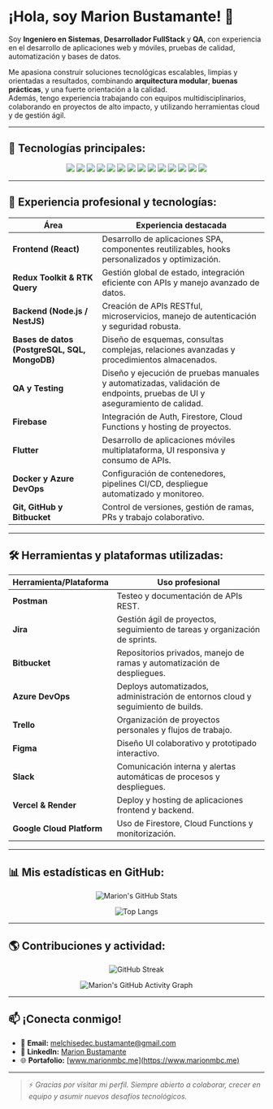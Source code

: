 # ¡Hola, soy Marion Bustamante! 👋

Soy **Ingeniero en Sistemas**, **Desarrollador FullStack** y **QA**, con experiencia en el desarrollo de aplicaciones web y móviles, pruebas de calidad, automatización y bases de datos.  

Me apasiona construir soluciones tecnológicas escalables, limpias y orientadas a resultados, combinando **arquitectura modular**, **buenas prácticas**, y una fuerte orientación a la calidad.  
Además, tengo experiencia trabajando con equipos multidisciplinarios, colaborando en proyectos de alto impacto, y utilizando herramientas cloud y de gestión ágil.

---

## 🚀 Tecnologías principales:
<div align="center">
  
  <img src="https://img.shields.io/badge/-React-61DAFB?logo=react&logoColor=white" />
  <img src="https://img.shields.io/badge/-Redux%20Toolkit-764ABC?logo=redux&logoColor=white" />
  <img src="https://img.shields.io/badge/-Node.js-339933?logo=node.js&logoColor=white" />
  <img src="https://img.shields.io/badge/-NestJS-E0234E?logo=nestjs&logoColor=white" />
  <img src="https://img.shields.io/badge/-Express.js-000000?logo=express&logoColor=white" />
  <img src="https://img.shields.io/badge/-PostgreSQL-336791?logo=postgresql&logoColor=white" />
  <img src="https://img.shields.io/badge/-MongoDB-47A248?logo=mongodb&logoColor=white" />
  <img src="https://img.shields.io/badge/-SQL-4479A1?logo=mysql&logoColor=white" />
  <img src="https://img.shields.io/badge/-Firebase-FFCA28?logo=firebase&logoColor=white" />
  <img src="https://img.shields.io/badge/-Flutter-02569B?logo=flutter&logoColor=white" />
  <img src="https://img.shields.io/badge/-Docker-2496ED?logo=docker&logoColor=white" />
  <img src="https://img.shields.io/badge/-Azure-0089D6?logo=microsoftazure&logoColor=white" />
  <img src="https://img.shields.io/badge/-Git-F05032?logo=git&logoColor=white" />
  <img src="https://img.shields.io/badge/-GitHub-181717?logo=github&logoColor=white" />
</div>

---

## 💼 Experiencia profesional y tecnologías:

| Área                         | Experiencia destacada                                                                 |
|------------------------------|---------------------------------------------------------------------------------------|
| **Frontend (React)**         | Desarrollo de aplicaciones SPA, componentes reutilizables, hooks personalizados y optimización. |
| **Redux Toolkit & RTK Query**| Gestión global de estado, integración eficiente con APIs y manejo avanzado de datos.   |
| **Backend (Node.js / NestJS)**| Creación de APIs RESTful, microservicios, manejo de autenticación y seguridad robusta. |
| **Bases de datos (PostgreSQL, SQL, MongoDB)** | Diseño de esquemas, consultas complejas, relaciones avanzadas y procedimientos almacenados. |
| **QA y Testing**             | Diseño y ejecución de pruebas manuales y automatizadas, validación de endpoints, pruebas de UI y aseguramiento de calidad. |
| **Firebase**                 | Integración de Auth, Firestore, Cloud Functions y hosting de proyectos.               |
| **Flutter**                  | Desarrollo de aplicaciones móviles multiplataforma, UI responsiva y consumo de APIs.  |
| **Docker y Azure DevOps**    | Configuración de contenedores, pipelines CI/CD, despliegue automatizado y monitoreo.  |
| **Git, GitHub y Bitbucket**  | Control de versiones, gestión de ramas, PRs y trabajo colaborativo.                  |

---

## 🛠️ Herramientas y plataformas utilizadas:

| Herramienta/Plataforma   | Uso profesional                                                                 |
|--------------------------|---------------------------------------------------------------------------------|
| **Postman**              | Testeo y documentación de APIs REST.                                            |
| **Jira**                 | Gestión ágil de proyectos, seguimiento de tareas y organización de sprints.     |
| **Bitbucket**            | Repositorios privados, manejo de ramas y automatización de despliegues.         |
| **Azure DevOps**         | Deploys automatizados, administración de entornos cloud y seguimiento de builds.|
| **Trello**               | Organización de proyectos personales y flujos de trabajo.                       |
| **Figma**                | Diseño UI colaborativo y prototipado interactivo.                               |
| **Slack**                | Comunicación interna y alertas automáticas de procesos y despliegues.           |
| **Vercel & Render**      | Deploy y hosting de aplicaciones frontend y backend.                            |
| **Google Cloud Platform**| Uso de Firestore, Cloud Functions y monitorización.                             |

---

## 📊 Mis estadísticas en GitHub:
<div align="center">

![Marion's GitHub Stats](https://github-readme-stats.vercel.app/api?username=marionmbc&show_icons=true&theme=github_dark&count_private=true)

![Top Langs](https://github-readme-stats.vercel.app/api/top-langs/?username=marionmbc&layout=compact&theme=github_dark)

</div>

---

## 🌎 Contribuciones y actividad:
<div align="center">

![GitHub Streak](https://streak-stats.demolab.com/?user=marionmbc&theme=github-dark-blue&hide_border=false)

![Marion's GitHub Activity Graph](https://github-readme-activity-graph.vercel.app/graph?username=marionmbc&bg_color=0d1117&color=4c9aff&line=4c9aff&point=ffffff&area=true&hide_border=false)

</div>

---

## 📫 ¡Conecta conmigo!
- 📧 **Email:** melchisedec.bustamante@gmail.com  
- 💼 **LinkedIn:** [Marion Bustamante](https://www.linkedin.com/in/melchisedec-bustamante/)  
- 🌐 **Portafolio:** [www.marionmbc.me](https://www.marionmbc.me)  

---

> ⚡ *Gracias por visitar mi perfil. Siempre abierto a colaborar, crecer en equipo y asumir nuevos desafíos tecnológicos.*

